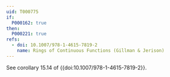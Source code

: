 ```yaml
---
uid: T000775
if:
  P000162: true
then:
  P000221: true
refs:
  - doi: 10.1007/978-1-4615-7819-2
    name: Rings of Continuous Functions (Gillman & Jerison)
---
```


See corollary 15.14 of {{doi:10.1007/978-1-4615-7819-2}}.
